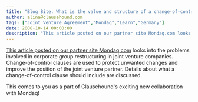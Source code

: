 ```yaml
---
title: "Blog Bite: What is the value and structure of a change-of-control clause in a joint venture company undergoing group restructuring?"
author: alina@clausehound.com
tags: ["Joint Venture Agreement","Mondaq","Learn","Germany"]
date: 2008-10-14 00:00:00
description: "This article posted on our partner site Mondaq.com looks into the problems involved in corporate group restructuring in joint venture companies. Change-of-control clauses are used to protect unwanted..."
---
```


[This article posted on our partner site Mondaq.com](http://www.mondaq.com/germany/x/67752/Corporate+Commercial+Law/ChangeOfControl+Clauses+In+JointVenture+Companies+Legal+Pitfall+In+The+Context+Of+Group+Restructurings) looks into the problems involved in corporate group restructuring in joint venture companies. Change-of-control clauses are used to protect unwanted changes and improve the position of the joint venture partner. Details about what a change-of-control clause should include are discussed.

This comes to you as a part of Clausehound's exciting new collaboration with Mondaq!